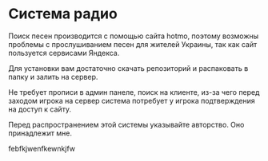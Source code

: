 # Система радио
Поиск песен производится с помощью сайта hotmo, поэтому возможны проблемы с прослушиванием песен для жителей Украины, 
так как сайт пользуется сервисами Яндекса.

Для установки вам достаточно скачать репозиторий и распаковать в папку и залить на сервер.

Не требует прописи в админ панеле, поиск на клиенте, из-за чего перед заходом игрока на сервер система потребует у 
игрока подтверждения на доступ к сайту.

Перед распространением этой системы указывайте авторство. Оно принадлежит мне.

febfkjwenfkewnkjfw
